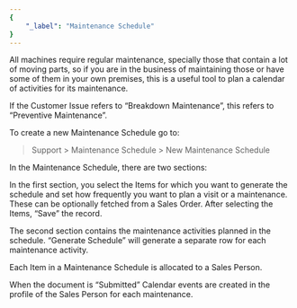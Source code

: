 ```yaml
---
{
	"_label": "Maintenance Schedule"
}
---
```

All machines require regular maintenance, specially those that contain a lot of moving parts, so if you are in the business of maintaining those or have some of them in your own premises, this is a useful tool to plan a calendar of activities for its maintenance.

If the Customer Issue refers to “Breakdown Maintenance”, this refers to “Preventive Maintenance”.

To create a new Maintenance Schedule go to:

> Support > Maintenance Schedule > New Maintenance Schedule

In the Maintenance Schedule, there are two sections:

In the first section, you select the Items for which you want to generate the schedule and set how frequently you want to plan a visit or a maintenance. These can be optionally fetched from a Sales Order. After selecting the Items, “Save” the record.

The second section contains the maintenance activities planned in the schedule. “Generate Schedule” will generate a separate row for each maintenance activity.

Each Item in a Maintenance Schedule is allocated to a Sales Person.

When the document is “Submitted” Calendar events are created in the profile of the Sales Person for each maintenance.